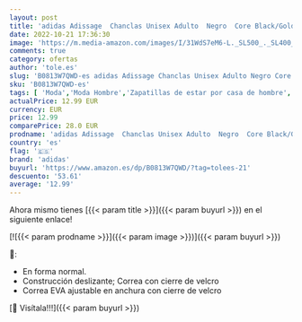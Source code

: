 ```yaml
---
layout: post
title: 'adidas Adissage  Chanclas Unisex Adulto  Negro  Core Black/Gold Met/Core Black   42 EU'
date: 2022-10-21 17:36:30
image: 'https://m.media-amazon.com/images/I/31WdS7eM6-L._SL500_._SL400_.jpg'
comments: true
category: ofertas
author: 'tole.es'
slug: 'B0813W7QWD-es adidas Adissage Chanclas Unisex Adulto Negro Core...'
sku: 'B0813W7QWD-es'
tags: [ 'Moda','Moda Hombre','Zapatillas de estar por casa de hombre','Zapatos para hombre','adidas','chanclas','🇪🇸', ]
actualPrice: 12.99 EUR
currency: EUR
price: 12.99
comparePrice: 28.0 EUR
prodname: 'adidas Adissage  Chanclas Unisex Adulto  Negro  Core Black/Gold Met/Core Black   42 EU'
country: 'es'
flag: '🇪🇸'
brand: 'adidas'
buyurl: 'https://www.amazon.es/dp/B0813W7QWD/?tag=tolees-21'
descuento: '53.61'
average: '12.99'
---
```


Ahora mismo tienes [{{< param title >}}]({{< param buyurl >}}) en el siguiente enlace!

[![{{< param prodname >}}]({{< param image >}})]({{< param buyurl >}})

🔎:

- En forma normal.
- Construcción deslizante; Correa con cierre de velcro
- Correa EVA ajustable en anchura con cierre de velcro

[🛒 Visítala!!!]({{< param buyurl >}})
